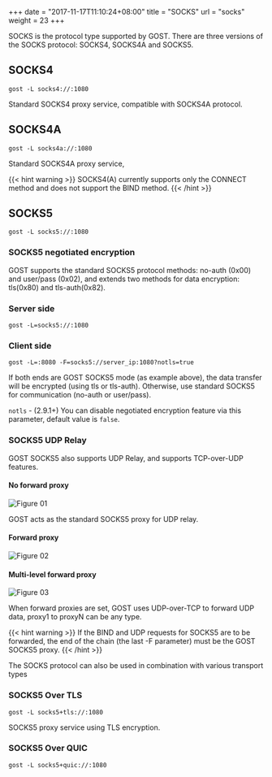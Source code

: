 +++
date = "2017-11-17T11:10:24+08:00"
title = "SOCKS"
url = "socks"
weight = 23
+++

SOCKS is the protocol type supported by GOST. There are three versions of the SOCKS protocol: SOCKS4, SOCKS4A and SOCKS5.

## SOCKS4

```
gost -L socks4://:1080
```

Standard SOCKS4 proxy service, compatible with SOCKS4A protocol.

## SOCKS4A

```
gost -L socks4a://:1080
```

Standard SOCKS4A proxy service,

{{< hint warning >}}
SOCKS4(A) currently supports only the CONNECT method and does not support the BIND method.
{{< /hint >}}

## SOCKS5

```
gost -L socks5://:1080
```

### SOCKS5 negotiated encryption

GOST supports the standard SOCKS5 protocol methods: no-auth (0x00) and user/pass (0x02), and extends two methods for data encryption: tls(0x80) and tls-auth(0x82).

### Server side

```
gost -L=socks5://:1080
```

### Client side

```
gost -L=:8080 -F=socks5://server_ip:1080?notls=true
```

If both ends are GOST SOCKS5 mode (as example above), the data transfer will be encrypted (using tls or tls-auth). Otherwise, use standard SOCKS5 for communication (no-auth or user/pass).

`notls` - (2.9.1+) You can disable negotiated encryption feature via this parameter, default value is `false`.

### SOCKS5 UDP Relay

GOST SOCKS5 also supports UDP Relay, and supports TCP-over-UDP features.

#### No forward proxy

![Figure 01](/img/udp01.png)

GOST acts as the standard SOCKS5 proxy for UDP relay.

#### Forward proxy

![Figure 02](/img/udp02.png)

#### Multi-level forward proxy

![Figure 03](/img/udp03.png)

When forward proxies are set, GOST uses UDP-over-TCP to forward UDP data, proxy1 to proxyN can be any type.

{{< hint warning >}}
If the BIND and UDP requests for SOCKS5 are to be forwarded, the end of the chain (the last -F parameter) must be the GOST SOCKS5 proxy.
{{< /hint >}}

The SOCKS protocol can also be used in combination with various transport types

### SOCKS5 Over TLS

```
gost -L socks5+tls://:1080
```

SOCKS5 proxy service using TLS encryption.

### SOCKS5 Over QUIC

```
gost -L socks5+quic://:1080
```
